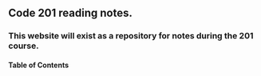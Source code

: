 ## Code 201 reading notes.

### This website will exist as a repository for notes during the 201 course.

#### Table of Contents
